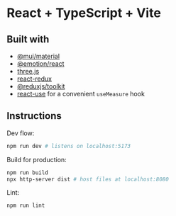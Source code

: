 # React + TypeScript + Vite

## Built with

- [@mui/material](https://mui.com/material-ui/)
- [@emotion/react](https://github.com/emotion-js/emotion)
- [three.js](https://github.com/mrdoob/three.js)
- [react-redux](https://github.com/reduxjs/react-redux)
- [@reduxjs/toolkit](https://github.com/reduxjs/redux-toolkit)
- [react-use](https://github.com/streamich/react-use) for a convenient `useMeasure` hook

## Instructions

Dev flow:
```sh
npm run dev # listens on localhost:5173
```

Build for production:
```sh
npm run build
npx http-server dist # host files at localhost:8080
```

Lint:
```sh
npm run lint
```
